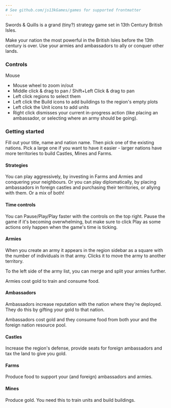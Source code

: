 ```yaml
---
# See github.com/js13kGames/games for supported frontmatter
---
```

Swords & Quills is a grand (tiny?) strategy game set in 13th Century British Isles.

Make your nation the most powerful in the British Isles before the 13th century is over.
Use your armies and ambassadors to ally or conquer other lands.

### Controls
Mouse
* Mouse wheel to zoom in/out
* Middle click & drag to pan / Shift+Left Click & drag to pan
* Left click regions to select them
* Left click the Build icons to add buildings to the region's empty plots
* Left click the Unit icons to add units
* Right click dismisses your current in-progress action (like placing an ambassador, or selecting where an army should be going).

### Getting started
Fill out your title, name and nation name. Then pick one of the existing nations.
Pick a large one if you want to have it easier - larger nations have more territories to build Castles, Mines and Farms.

#### Strategies
You can play aggressively, by investing in Farms and Armies and conquering your neighbours.
Or you can play diplomatically, by placing ambassadors in foreign castles and purchasing their territories, or allying with them.
Or a mix of both!

#### Time controls
You can Pause/Play/Play faster with the controls on the top right.
Pause the game if it's becoming overwhelming, but make sure to click Play as some actions only happen when the game's time is ticking.

#### Armies
When you create an army it appears in the region sidebar as a square with the number of individuals in that army. Clicks it to move the army to another territory.

To the left side of the army list, you can merge and split your armies further.

Armies cost gold to train and consume food.

#### Ambassadors
Ambassadors increase reputation with the nation where they're deployed. They do this by gifting your gold to that nation. 

Ambassadors cost gold and they consume food from both your and the foreign nation resource pool.

#### Castles
Increase the region's defense, provide seats for foreign ambassadors and tax the land to give you gold.

#### Farms
Produce food to support your (and foreign) ambassadors and armies.

#### Mines
Produce gold. You need this to train units and build buildings.
